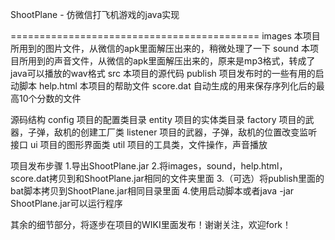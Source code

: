 ﻿ShootPlane - 仿微信打飞机游戏的java实现

===========================================
images	本项目所用到的图片文件，从微信的apk里面解压出来的，稍微处理了一下
sound	本项目所用到的声音文件，从微信的apk里面解压出来的，原来是mp3格式，转成了java可以播放的wav格式
src	本项目的源代码
publish	项目发布时的一些有用的启动脚本
help.html	本项目的帮助文件
score.dat	自动生成的用来保存序列化后的最高10个分数的文件

源码结构
config	项目的配置类目录
entity	项目的实体类目录
factory	项目的武器，子弹，敌机的创建工厂类
listener	项目的武器，子弹，敌机的位置改变监听接口
ui	项目的图形界面类
util	项目的工具类，文件操作，声音播放


项目发布步骤
1.导出ShootPlane.jar
2.将images，sound，help.html，score.dat拷贝到和ShootPlane.jar相同的文件夹里面
3.（可选）将publish里面的bat脚本拷贝到ShootPlane.jar相同目录里面
4.使用启动脚本或者java -jar ShootPlane.jar可以运行程序
	
其余的细节部分，将逐步在项目的WIKI里面发布！谢谢关注，欢迎fork！
